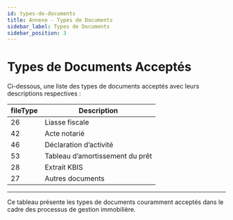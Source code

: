 ```yaml
---
id: types-de-documents
title: Annexe - Types de Documents
sidebar_label: Types de Documents
sidebar_position: 3
---
```


# Types de Documents Acceptés

Ci-dessous, une liste des types de documents acceptés avec leurs descriptions respectives :

| fileType | Description                     |
| -------- | ------------------------------- |
| 26       | Liasse fiscale                  |
| 42       | Acte notarié                    |
| 46       | Déclaration d’activité          |
| 53       | Tableau d’amortissement du prêt |
| 28       | Extrait KBIS                    |
| 27       | Autres documents                |

---

Ce tableau présente les types de documents couramment acceptés dans le cadre des processus de gestion immobilière.
